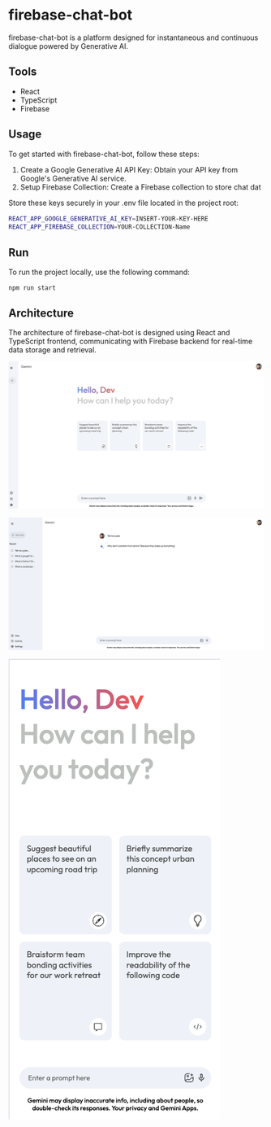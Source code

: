 # firebase-chat-bot

firebase-chat-bot is a platform designed for instantaneous and continuous dialogue powered by Generative AI.

## Tools

- React
- TypeScript
- Firebase

## Usage
To get started with firebase-chat-bot, follow these steps:

1. Create a Google Generative AI API Key: Obtain your API key from Google's Generative AI service.
2. Setup Firebase Collection: Create a Firebase collection to store chat dat

Store these keys securely in your .env file located in the project root:

```bash
REACT_APP_GOOGLE_GENERATIVE_AI_KEY=INSERT-YOUR-KEY-HERE
REACT_APP_FIREBASE_COLLECTION=YOUR-COLLECTION-Name
```

## Run

To run the project locally, use the following command:

```
npm run start
```

## Architecture

The architecture of firebase-chat-bot is designed using React and TypeScript frontend, communicating with Firebase backend for real-time data storage and retrieval.

![Home Page](images/home_page.png)

![Chat History](images/home_chat_history.png)

![Mobile](images/home_page_mobile.png)